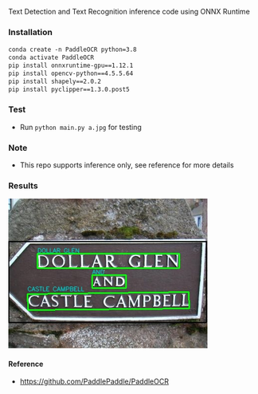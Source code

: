 Text Detection and Text Recognition inference code using ONNX Runtime

### Installation

```
conda create -n PaddleOCR python=3.8
conda activate PaddleOCR
pip install onnxruntime-gpu==1.12.1
pip install opencv-python==4.5.5.64
pip install shapely==2.0.2
pip install pyclipper==1.3.0.post5
```

### Test

* Run `python main.py a.jpg` for testing

### Note

* This repo supports inference only, see reference for more details

### Results

![title](demo/demo.jpg)

#### Reference

* https://github.com/PaddlePaddle/PaddleOCR
